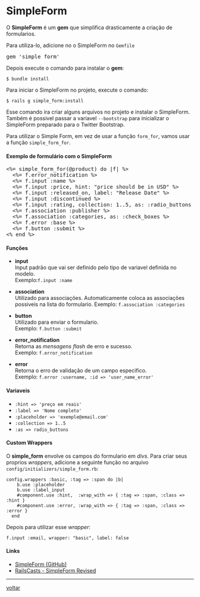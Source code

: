 # SimpleForm

O **SimpleForm** é um **gem** que simplifica drasticamente a criação de formularios.

Para utiliza-lo, adicione no o SimpleForm no ```Gemfile```

<pre class="prettyprint languague-ruby">
gem 'simple_form'
</pre>

Depois execute o comando para instalar o **gem**:

```$ bundle install```

Para iniciar o SimpleForm no projeto, execute o comando:

```$ rails g simple_form:install```

Esse comando ira criar alguns arquivos no projeto e instalar o SimpleForm. Também é possivel passar a variavel ```--bootstrap``` para inicializar o SimpleForm preparado para o Twitter Bootstrap.

Para utilizar o Simple Form, em vez de usar a função ```form_for```, vamos usar a função ```simple_form_for```.

#### Exemplo de formulário com o SimpleForm
<pre class="prettyprint languague-erb">
<%= simple_form_for(@product) do |f| %>
  <%= f.error_notification %>
  <%= f.input :name %>
  <%= f.input :price, hint: "price should be in USD" %>
  <%= f.input :released_on, label: "Release Date" %>
  <%= f.input :discontinued %>
  <%= f.input :rating, collection: 1..5, as: :radio_buttons %>
  <%= f.association :publisher %>
  <%= f.association :categories, as: :check_boxes %>
  <%= f.error :base %>
  <%= f.button :submit %>
<% end %>
</pre>
#### Funções

- **input**<br>
Input padrão que vai ser definido pelo tipo de variavel definida no modelo.
<br>Exemplo:```f.input :name```

- **association**<br>
Utilizado para associações. Automaticamente coloca as associações possiveis na lista do formulario.
Exemplo: ```f.association :categories```

- **button**<br>
Utilizado para enviar o formulario.
<br>Exemplo: ```f.button :submit```

- **error_notification**<br>
Retorna as *mensagens flash* de erro e sucesso.
<br>Exemplo: ```f.error_notification```

- **error**<br>
Retorna o erro de validação de um campo especifico.
<br>Exemplo: ```f.error :username, :id => 'user_name_error'```

#### Variaveis

- ```:hint => 'preço em reais'```
- ```:label => 'Nome completo'```
- ```:placeholder => 'exemple@email.com'```
- ```:collection => 1..5```
- ```:as => radio_buttons```

#### Custom Wrappers

O **simple_form** envolve os campos do formulario em *divs*. Para criar seus proprios *wrappers*, adicione a seguinte função no arquivo ```config/initializers/simple_form.rb```:

	config.wrappers :basic, :tag => :span do |b|
	    b.use :placeholder
	    b.use :label_input
	    #component.use :hint,  :wrap_with => { :tag => :span, :class => :hint }
	    #component.use :error, :wrap_with => { :tag => :span, :class => :error }
	  end

Depois para utilizar esse *wrapper*:

	f.input :email, wrapper: "basic", label: false

#### Links

- [SimpleForm (GitHub)](https://github.com/plataformatec/simple_form)
- [RailsCasts - SimpleForm Revised](http://railscasts.com/episodes/234-simple-form-revised)

<hr><a class="btn btn-mini" href="readme.md">voltar</a>